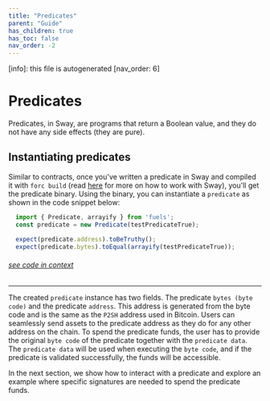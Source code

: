 ```yaml
---
title: "Predicates"
parent: "Guide"
has_children: true
has_toc: false
nav_order: -2
---
```


[info]: this file is autogenerated
[nav_order: 6]

# Predicates

Predicates, in Sway, are programs that return a Boolean value, and they do not have any side effects (they are pure).

## Instantiating predicates

Similar to contracts, once you've written a predicate in Sway and compiled it with `forc build` (read [here](https://fuellabs.github.io/sway/master/introduction/overview.html) for more on how to work with Sway), you'll get the predicate binary. Using the binary, you can instantiate a `predicate` as shown in the code snippet below:


```typescript
  import { Predicate, arrayify } from 'fuels';
  const predicate = new Predicate(testPredicateTrue);

  expect(predicate.address).toBeTruthy();
  expect(predicate.bytes).toEqual(arrayify(testPredicateTrue));
```
###### [see code in context](https://github.com/FuelLabs/fuels-ts/blob/master/packages/fuel-gauge/src/doc-examples.test.ts#L324-L330)

---


The created `predicate` instance has two fields. The predicate `bytes (byte code)` and the predicate `address`. This address is generated from the byte code and is the same as the `P2SH` address used in Bitcoin. Users can seamlessly send assets to the predicate address as they do for any other address on the chain. To spend the predicate funds, the user has to provide the original `byte code` of the predicate together with the `predicate data`. The `predicate data` will be used when executing the `byte code`, and if the predicate is validated successfully, the funds will be accessible.

In the next section, we show how to interact with a predicate and explore an example where specific signatures are needed to spend the predicate funds.
